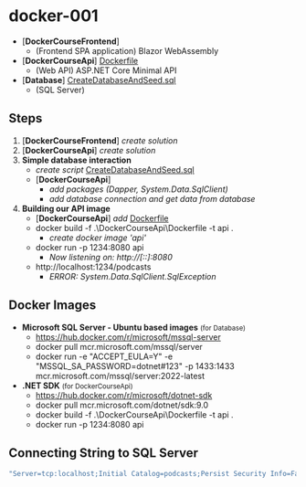 # docker-001

- [**DockerCourseFrontend**]
  - (Frontend SPA application) Blazor WebAssembly
- [**DockerCourseApi**] [Dockerfile](DockerCourseApi/DockerCourseApi/Dockerfile)
  - (Web API) ASP.NET Core Minimal API
- [**Database**] [CreateDatabaseAndSeed.sql](Database/CreateDatabaseAndSeed.sql)
  - (SQL Server)

## Steps

1. [**DockerCourseFrontend**] *create solution*
2. [**DockerCourseApi**] *create solution*
3. **Simple database interaction**
   - *create script* [CreateDatabaseAndSeed.sql](Database/CreateDatabaseAndSeed.sql)
   - [**DockerCourseApi**]
     - *add packages (Dapper, System.Data.SqlClient)*
     - *add database connection and get data from database*
4. **Building our API image**
   - [**DockerCourseApi**] *add* [Dockerfile](DockerCourseApi/DockerCourseApi/Dockerfile)
   - docker build -f .\DockerCourseApi\Dockerfile -t api .
     - *create docker image 'api'*
   - docker run -p 1234:8080 api
     - *Now listening on: http://[::]:8080*
   - http://localhost:1234/podcasts
     - *ERROR: System.Data.SqlClient.SqlException*

## Docker Images

- **Microsoft SQL Server - Ubuntu based images** <small>(for Database)</small>
  - https://hub.docker.com/r/microsoft/mssql-server
  - docker pull mcr.microsoft.com/mssql/server
  - docker run -e "ACCEPT_EULA=Y" -e "MSSQL_SA_PASSWORD=dotnet#123" -p 1433:1433 mcr.microsoft.com/mssql/server:2022-latest
- **.NET SDK** <small>(for DockerCourseApi)</small>
  - https://hub.docker.com/r/microsoft/dotnet-sdk
  - docker pull mcr.microsoft.com/dotnet/sdk:9.0
  - docker build -f .\DockerCourseApi\Dockerfile -t api .
  - docker run -p 1234:8080 api

## Connecting String to SQL Server

```csharp
"Server=tcp:localhost;Initial Catalog=podcasts;Persist Security Info=False;User ID=sa;Password=dotnet#123;MultipleActiveResultSets=False;Encrypt=True;TrustServerCertificate=True;Connection Timeout=30;"
```